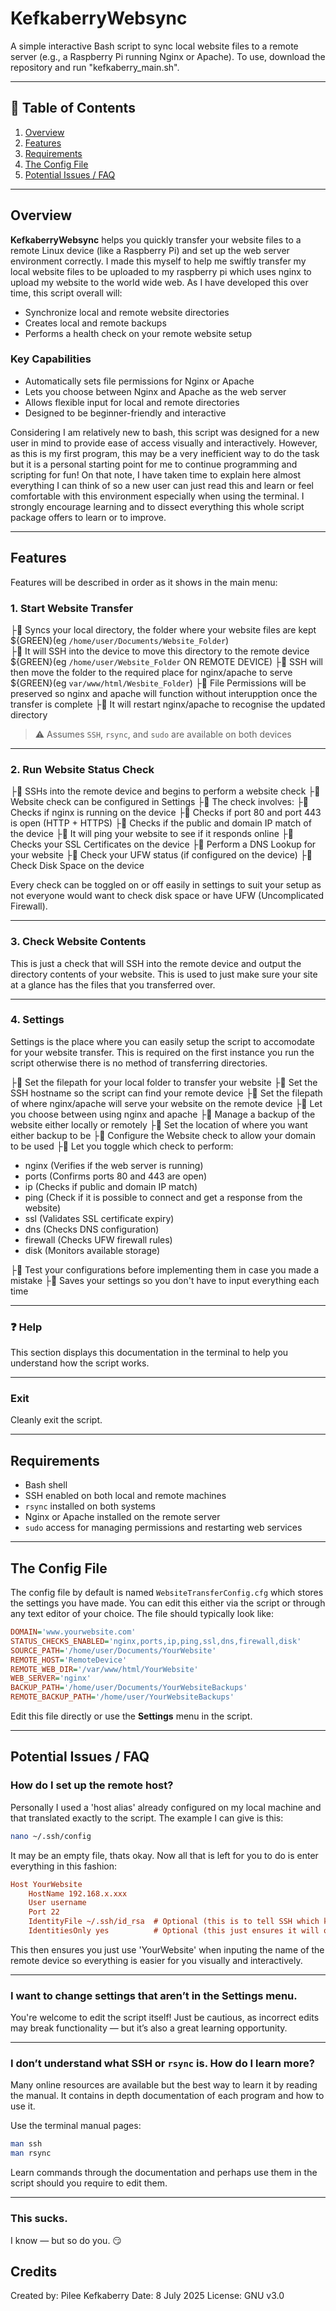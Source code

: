 # KefkaberryWebsync

A simple interactive Bash script to sync local website files to a remote server (e.g., a Raspberry Pi running Nginx or Apache). 
To use, download the repository and run "kefkaberry_main.sh".

---

## 📁 Table of Contents

1. [Overview](#overview)
2. [Features](#features)
3. [Requirements](#requirements)
4. [The Config File](#The-config-file)
5. [Potential Issues / FAQ](#potential-issues--faq)

---

##  Overview

**KefkaberryWebsync** helps you quickly transfer your website files to a remote Linux device (like a Raspberry Pi) and set up the web server environment correctly.
I made this myself to help me swiftly transfer my local website files to be uploaded to my raspberry pi which uses nginx to upload my website to the world wide web.
As I have developed this over time, this script overall will:

- Synchronize local and remote website directories
- Creates local and remote backups
- Performs a health check on your remote website setup

### Key Capabilities

- Automatically sets file permissions for Nginx or Apache
- Lets you choose between Nginx and Apache as the web server
- Allows flexible input for local and remote directories
- Designed to be beginner-friendly and interactive

Considering I am relatively new to bash, this script was designed for a new user in mind to provide ease of access visually and interactively. 
However, as this is my first program, this may be a very inefficient way to do the task but it is a personal starting point for me to continue programming and scripting for fun!
On that note, I have taken time to explain here almost everything I can think of so a new user can just read this and learn or feel comfortable with this environment especially when using the terminal. 
I strongly encourage learning and to dissect everything this whole script package offers to learn or to improve. 

---

##  Features

Features will be described in order as it shows in the main menu:

### 1. Start Website Transfer

├ Syncs your local directory, the folder where your website files are kept ${GREEN}(eg `/home/user/Documents/Website_Folder`)  
├ It will SSH into the device to move this directory to the remote device ${GREEN}(eg `/home/user/Website_Folder` ON REMOTE DEVICE)
├ SSH will then move the folder to the required place for nginx/apache to serve ${GREEN}(eg `var/www/html/Wesbite_Folder`)
├ File Permissions will be preserved so nginx and apache will function without interupption once the transfer is complete
├ It will restart nginx/apache to recognise the updated directory

> ⚠️ Assumes `SSH`, `rsync`, and `sudo` are available on both devices

---

### 2. Run Website Status Check

├ SSHs into the remote device and begins to perform a website check
├ Website check can be configured in Settings
├ The check involves:
├ Checks if nginx is running on the device 
├ Checks if port 80 and port 443 is open (HTTP + HTTPS)
├ Checks if the public and domain IP match of the device
├ It will ping your website to see if it responds online
├ Checks your SSL Certificates on the device
├ Perform a DNS Lookup for your website
├ Check your UFW status (if configured on the device)
├ Check Disk Space on the device

Every check can be toggled on or off easily in settings to suit your setup as not everyone would want to check disk space or have UFW (Uncomplicated Firewall).

---

### 3. Check Website Contents

This is just a check that will SSH into the remote device and output the directory contents of your website. 
This is used to just make sure your site at a glance has the files that you transferred over.

---

### 4. Settings

Settings is the place where you can easily setup the script to accomodate for your website transfer. This is required on the first instance you run the script otherwise there is no method of transferring directories.

├ Set the filepath for your local folder to transfer your website
├ Set the SSH hostname so the script can find your remote device
├ Set the filepath of where nginx/apache will serve your website on the remote device
├ Let you choose between using nginx and apache
├ Manage a backup of the website either locally or remotely
├ Set the location of where you want either backup to be
├ Configure the Website check to allow your domain to be used
├ Let you toggle which check to perform:

- nginx (Verifies if the web server is running)
- ports (Confirms ports 80 and 443 are open)
- ip (Checks if public and domain IP match)
- ping (Check if it is possible to connect and get a response from the website)
- ssl (Validates SSL certificate expiry)
- dns (Checks DNS configuration)
- firewall (Checks UFW firewall rules)
- disk (Monitors available storage)

├ Test your configurations before implementing them in case you made a mistake
├ Saves your settings so you don't have to input everything each time

---

### ❓ Help

This section displays this documentation in the terminal to help you understand how the script works.

---

###  Exit

Cleanly exit the script.

---

##  Requirements

- Bash shell
- SSH enabled on both local and remote machines
- `rsync` installed on both systems
- Nginx or Apache installed on the remote server
- `sudo` access for managing permissions and restarting web services

---

##  The Config File

The config file by default is named `WebsiteTransferConfig.cfg` which stores the settings you have made. You can edit this either via the script or through any text editor of your choice. The file should typically look like:

```ini
DOMAIN='www.yourwebsite.com'
STATUS_CHECKS_ENABLED='nginx,ports,ip,ping,ssl,dns,firewall,disk'
SOURCE_PATH='/home/user/Documents/YourWebsite'
REMOTE_HOST='RemoteDevice'
REMOTE_WEB_DIR='/var/www/html/YourWebsite'
WEB_SERVER='nginx'
BACKUP_PATH='/home/user/Documents/YourWebsiteBackups'
REMOTE_BACKUP_PATH='/home/user/YourWebsiteBackups'
```

Edit this file directly or use the **Settings** menu in the script.

---

##  Potential Issues / FAQ

###  How do I set up the remote host?

Personally I used a 'host alias' already configured on my local machine and that translated exactly to the script. The example I can give is this:

```bash
nano ~/.ssh/config
```

It may be an empty file, thats okay. Now all that is left for you to do is enter everything in this fashion:

```ini
Host YourWebsite
    HostName 192.168.x.xxx
    User username
    Port 22
    IdentityFile ~/.ssh/id_rsa  # Optional (this is to tell SSH which key to use when logging in, this is more secure but do research on this first)
    IdentitiesOnly yes          # Optional (this just ensures it will only use the key you specified above to prevent errors and enhances security)
```

This then ensures you just use 'YourWebsite' when inputing the name of the remote device so everything is easier for you visually and interactively.

---

###  I want to change settings that aren’t in the Settings menu.

You're welcome to edit the script itself! Just be cautious, as incorrect edits may break functionality — but it’s also a great learning opportunity.

---

###  I don’t understand what SSH or `rsync` is. How do I learn more?
Many online resources are available but the best way to learn it by reading the manual. It contains in depth documentation of each program and how to use it. 

Use the terminal manual pages:

```bash
man ssh
man rsync
```

Learn commands through the documentation and perhaps use them in the script should you require to edit them.

---

###  This sucks.

I know — but so do you. 😏

## Credits

Created by: Pilee Kefkaberry
Date: 8 July 2025
License: GNU v3.0
